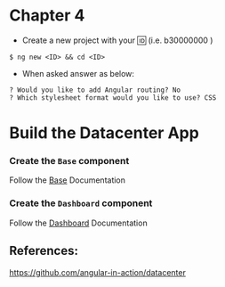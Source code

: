 # Chapter 4

* Create a new project with your :id: (i.e. b30000000 )

 ``` 
 $ ng new <ID> && cd <ID>
 ```

* When asked answer as below:

```
? Would you like to add Angular routing? No
? Which stylesheet format would you like to use? CSS
```


# Build the Datacenter App

### Create the `Base` component

Follow the [Base](docs/base.md) Documentation

### Create the `Dashboard` component

Follow the [Dashboard](docs/dashboard.md) Documentation


## References:

https://github.com/angular-in-action/datacenter
